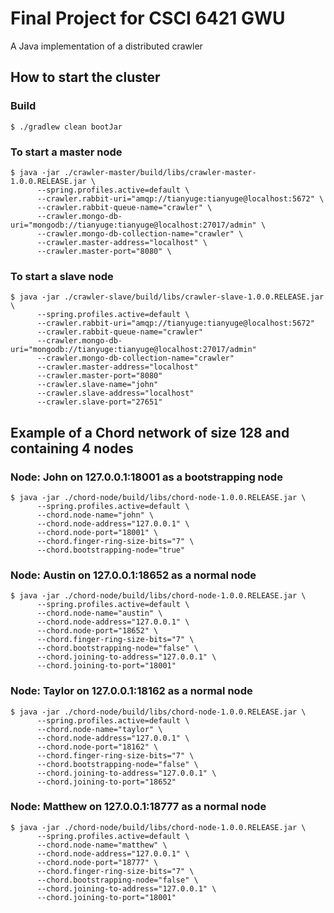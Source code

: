 # Final Project for CSCI 6421 GWU

A Java implementation of a distributed crawler

## How to start the cluster

### Build
```
$ ./gradlew clean bootJar
```

### To start a master node
```
$ java -jar ./crawler-master/build/libs/crawler-master-1.0.0.RELEASE.jar \
      --spring.profiles.active=default \ 
      --crawler.rabbit-uri="amqp://tianyuge:tianyuge@localhost:5672" \
      --crawler.rabbit-queue-name="crawler" \
      --crawler.mongo-db-uri="mongodb://tianyuge:tianyuge@localhost:27017/admin" \
      --crawler.mongo-db-collection-name="crawler" \
      --crawler.master-address="localhost" \
      --crawler.master-port="8080" \
```

### To start a slave node
```
$ java -jar ./crawler-slave/build/libs/crawler-slave-1.0.0.RELEASE.jar \
      --spring.profiles.active=default \
      --crawler.rabbit-uri="amqp://tianyuge:tianyuge@localhost:5672"
      --crawler.rabbit-queue-name="crawler"
      --crawler.mongo-db-uri="mongodb://tianyuge:tianyuge@localhost:27017/admin"
      --crawler.mongo-db-collection-name="crawler"
      --crawler.master-address="localhost"
      --crawler.master-port="8080"
      --crawler.slave-name="john"
      --crawler.slave-address="localhost"
      --crawler.slave-port="27651"
```

## Example of a Chord network of size 128 and containing 4 nodes
### Node: John on 127.0.0.1:18001 as a bootstrapping node
```
$ java -jar ./chord-node/build/libs/chord-node-1.0.0.RELEASE.jar \
      --spring.profiles.active=default \
      --chord.node-name="john" \
      --chord.node-address="127.0.0.1" \
      --chord.node-port="18001" \
      --chord.finger-ring-size-bits="7" \
      --chord.bootstrapping-node="true"
```

### Node: Austin on 127.0.0.1:18652 as a normal node
```
$ java -jar ./chord-node/build/libs/chord-node-1.0.0.RELEASE.jar \
      --spring.profiles.active=default \
      --chord.node-name="austin" \
      --chord.node-address="127.0.0.1" \
      --chord.node-port="18652" \
      --chord.finger-ring-size-bits="7" \
      --chord.bootstrapping-node="false" \
      --chord.joining-to-address="127.0.0.1" \
      --chord.joining-to-port="18001"
```

### Node: Taylor on 127.0.0.1:18162 as a normal node
```
$ java -jar ./chord-node/build/libs/chord-node-1.0.0.RELEASE.jar \
      --spring.profiles.active=default \
      --chord.node-name="taylor" \
      --chord.node-address="127.0.0.1" \
      --chord.node-port="18162" \
      --chord.finger-ring-size-bits="7" \
      --chord.bootstrapping-node="false" \
      --chord.joining-to-address="127.0.0.1" \
      --chord.joining-to-port="18652"
```

### Node: Matthew on 127.0.0.1:18777 as a normal node
```
$ java -jar ./chord-node/build/libs/chord-node-1.0.0.RELEASE.jar \
      --spring.profiles.active=default \
      --chord.node-name="matthew" \
      --chord.node-address="127.0.0.1" \
      --chord.node-port="18777" \
      --chord.finger-ring-size-bits="7" \
      --chord.bootstrapping-node="false" \
      --chord.joining-to-address="127.0.0.1" \
      --chord.joining-to-port="18001"
```
